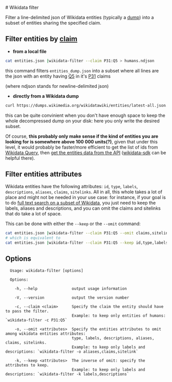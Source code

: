 # Wikidata filter

Filter a line-delimited json of Wikidata entities (typically a [dump](https://www.wikidata.org/wiki/Wikidata:Database_download#JSON_dumps_.28recommended.29)) into a subset of entities sharing the specified claim.

## Filter entities by [claim](https://www.wikidata.org/wiki/Wikidata:Glossary/en#Claims_and_statements)

* **from a local file**
```sh
cat entities.json |wikidata-filter --claim P31:Q5 > humans.ndjson
```
this command filters `entities_dump.json` into a subset where all lines are the json with an entity having [Q5](https://wikidata.org/entity/Q5) in it's [P31](https://wikidata.org/wiki/Property:P31) claims

(where ndjson stands for newline-delimited json)

* **directly from a Wikidata dump**
```sh
curl https://dumps.wikimedia.org/wikidatawiki/entities/latest-all.json.gz |gzip -d |wikidata-filter --claim P31:Q5 > humans.ndjson
```
this can be quite convinient when you don't have enough space to keep the whole decompressed dump on your disk: here you only write the desired subset.

Of course, **this probably only make sense if the kind of entities you are looking for is somewhere above 100 000 units(?)**, given that under this level, it would probably be faster/more efficient to get the list of ids from [Wikidata Query](http://query.wikidata.org/), then [get the entities data from the API](https://www.wikidata.org/w/api.php?action=help&modules=wbgetentities) ([wikidata-sdk](https://github.com/maxlath/wikidata-sdk#get-entities-by-id) can be helpful there).

## Filter entities attributes

Wikidata entities have the following attributes: `id`, `type`, `labels`, `descriptions`, `aliases`, `claims`, `sitelinks`.
All in all, this whole takes a lot of place and might not be needed in your use case: for instance, if your goal is to do [full text search on a subset of Wikidata](http://github.com/inventaire/inv-elasticsearch), you just need to keep the labels, aliases and descriptions, and you can omit the claims and sitelinks that do take a lot of space.

This can be done with either the `--keep` or the `--omit` command:
```sh
cat entities.json |wikidata-filter --claim P31:Q5 --omit claims,sitelinks > humans.ndjson
# which is equivalent to
cat entities.json |wikidata-filter --claim P31:Q5 --keep id,type,labels,descriptions,aliases > humans.ndjson
```

## Options

```
  Usage: wikidata-filter [options]

  Options:

    -h, --help               output usage information

    -V, --version            output the version number

    -c, --claim <claim>      Specify the claim the entity should have to pass the filter.
                             Example: to keep only entities of humans: `wikidata-filter -c P31:Q5`

    -o, --omit <attributes>  Specify the entities attributes to omit among wikidata entities attributes:
                             type, labels, descriptions, aliases, claims, sitelinks.
                             Example: to keep only labels and descriptions: `wikidata-filter -o aliases,claims,sitelink`

    -k, --keep <attributes>  The inverse of omit: specify the attributes to keep.
                             Example: to keep only labels and descriptions: `wikidata-filter -k labels,descriptions`

```
